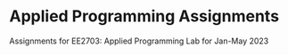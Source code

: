 # Applied Programming Assignments
Assignments for EE2703: Applied Programming Lab for Jan-May 2023

